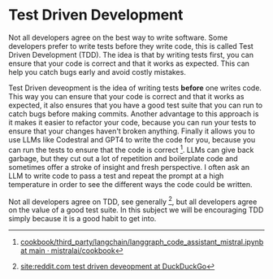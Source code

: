 # Test Driven Development

Not all developers agree on the best way to write software. Some developers prefer to write tests before they write code, this is called Test Driven Development (TDD). The idea is that by writing tests first, you can ensure that your code is correct and that it works as expected. This can help you catch bugs early and avoid costly mistakes.

Test Driven deveopment is the idea of writing tests **before** one writes code. This way you can ensure that your code is correct and that it works as expected, it also ensures that you have a good test suite that you can run to catch bugs before making commits. Another advantage to this approach is it makes it easier to refactor your code, because you can run your tests to ensure that your changes haven't broken anything. Finally it allows you to use LLMs like Codestral and GPT4 to write the code for you, because you can run the tests to ensure that the code is correct [^1720954896].  LLMs can give back garbage, but they cut out a lot of repetition and boilerplate code and sometimes offer a stroke of insight and fresh perspective. I often ask an LLM to write code to pass a test and repeat the prompt at a high temperature in order to see the different ways the code could be written.

[^1720954896]: [cookbook/third_party/langchain/langgraph_code_assistant_mistral.ipynb at main · mistralai/cookbook](https://github.com/mistralai/cookbook/blob/main/third_party/langchain/langgraph_code_assistant_mistral.ipynb)


Not all developers agree on TDD, see generally [^1720954796], but all developers agree on the value of a good test suite. In this subject we will be encouraging TDD simply because it is a good habit to get into.

[^1720954796]: [site:reddit.com test driven deveopment at DuckDuckGo](https://lite.duckduckgo.com/lite/zzz/search?q=site%3Areddit.com%20test%20driven%20deveopment)




